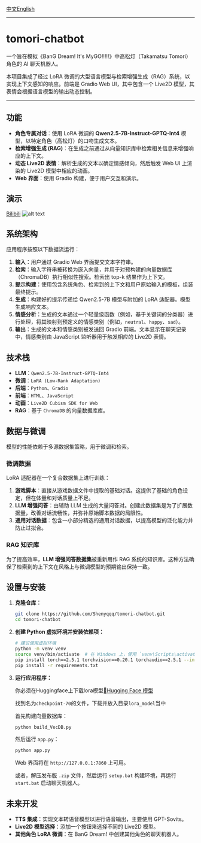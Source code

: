 [中文](https://github.com/Shenyqqq/tomori-chatbot/blob/master/README.zh.md)[English](https://github.com/Shenyqqq/tomori-chatbot/blob/master/README.md)

-----

# tomori-chatbot

一个旨在模拟《BanG Dream\! It's MyGO\!\!\!\!\!》中高松灯（Takamatsu Tomori）角色的 AI 聊天机器人。

本项目集成了经过 LoRA 微调的大型语言模型与检索增强生成（RAG）系统，以实现上下文感知的响应。前端是 Gradio Web UI，其中包含一个 Live2D 模型，其表情会根据语言模型的输出动态控制。


-----

## 功能

  * **角色专属对话**：使用 LoRA 微调的 **Qwen2.5-7B-Instruct-GPTQ-Int4** 模型，以特定角色（高松灯）的口吻生成文本。
  * **检索增强生成 (RAG)**：在生成之前通过从向量知识库中检索相关信息来增强响应的上下文。
  * **动态 Live2D 表情**：解析生成的文本以确定情感倾向，然后触发 Web UI 上渲染的 Live2D 模型中相应的动画。
  * **Web 界面**：使用 Gradio 构建，便于用户交互和演示。

## 演示

[Bilibili](https://www.bilibili.com/video/BV1AU39zzESa/)
![alt text](https://github.com/Shenyqqq/tomori-chatbot/blob/master/static/demo.gif)

## 系统架构

应用程序按照以下数据流运行：

1.  **输入**：用户通过 Gradio Web 界面提交文本字符串。
2.  **检索**：输入字符串被转换为嵌入向量，并用于对预构建的向量数据库（ChromaDB）执行相似性搜索。检索出 top-k 结果作为上下文。
3.  **提示构建**：使用包含系统角色、检索到的上下文和用户原始输入的模板，组装最终提示。
4.  **生成**：构建好的提示传递给 Qwen2.5-7B 模型与附加的 LoRA 适配器。模型生成响应文本。
5.  **情感分析**：生成的文本通过一个轻量级函数（例如，基于关键词的分类器）进行处理，将其映射到预定义的情感类别（例如，`neutral`、`happy`、`sad`）。
6.  **输出**：生成的文本和情感类别被发送回 Gradio 前端。文本显示在聊天记录中，情感类别由 JavaScript 监听器用于触发相应的 Live2D 表情。

## 技术栈

  * **LLM**：`Qwen2.5-7B-Instruct-GPTQ-Int4`
  * **微调**：`LoRA (Low-Rank Adaptation)`
  * **后端**：`Python`、`Gradio`
  * **前端**：`HTML`、`JavaScript`
  * **动画**：`Live2D Cubism SDK for Web`
  * **RAG**：基于 `ChromaDB` 的向量数据库库。

## 数据与微调

模型的性能依赖于多源数据集策略，用于微调和检索。

### 微调数据

LoRA 适配器在一个复合数据集上进行训练：

1.  **游戏脚本**：直接从游戏数据文件中提取的基础对话。这提供了基础的角色设定，但在体量和对话质量上不足。
2.  **LLM 增强问答**：由辅助 LLM 生成的大量问答对。创建此数据集是为了扩展数据量，改善对话流畅性，并弥补原始脚本数据的局限性。
3.  **通用对话数据**：包含一小部分精选的通用对话数据，以提高模型的泛化能力并防止过拟合。

### RAG 知识库

为了提高效率，**LLM 增强问答数据集**被重新用作 RAG 系统的知识库。这种方法确保了检索到的上下文在风格上与微调模型的预期输出保持一致。

## 设置与安装

1.  **克隆仓库：**

    ```bash
    git clone https://github.com/Shenyqqq/tomori-chatbot.git
    cd tomori-chatbot
    ```

2.  **创建 Python 虚拟环境并安装依赖项：**

    ```bash
    # 建议使用虚拟环境
    python -m venv venv
    source venv/bin/activate  # 在 Windows 上，使用 `venv\Scripts\activate`
    pip install torch==2.5.1 torchvision==0.20.1 torchaudio==2.5.1 --index-url https://download.pytorch.org/whl/cu124
    pip install -r requirements.txt
    ```

3.  **运行应用程序：**

    你必须在Huggingface上下载lora模型[🤗Hugging Face 模型](https://huggingface.co/gumigumi/qwen2.5-7B-Int4-tomori_lora)

    找到名为`checkpoint-70`的文件，下载并放入目录`lora_model`当中

    首先构建向量数据库：

    ```bash
    python build_VecDB.py
    ```

    然后运行 `app.py`：

    ```bash
    python app.py
    ```

    Web 界面将在 `http://127.0.0.1:7860` 上可用。

    或者，解压发布版 `.zip` 文件，然后运行 `setup.bat` 构建环境，再运行 `start.bat` 启动聊天机器人。

## 未来开发

  * **TTS 集成**：实现文本转语音模型以进行语音输出，主要使用 GPT-Sovits。
  * **Live2D 模型选择**：添加一个按钮来选择不同的 Live2D 模型。
  * **其他角色 LoRA 微调**：在 BanG Dream\! 中创建其他角色的聊天机器人。
